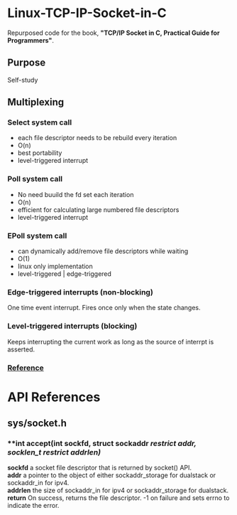 # Linux-TCP-IP-Socket-in-C
Repurposed code for the book, **"TCP/IP Socket in C, Practical Guide for Programmers"**.

## Purpose
Self-study

## Multiplexing
### Select system call
  - each file descriptor needs to be rebuild every iteration
  - O(n)
  - best portability
  - level-triggered interrupt
 
### Poll system call
  - No need buuild the fd set each iteration
  - O(n)
  - efficient for calculating large numbered file descriptors
  - level-triggered interrupt

### EPoll system call
  - can dynamically add/remove file descriptors while waiting
  - O(1)
  - linux only implementation
  - level-triggered | edge-triggered

### Edge-triggered interrupts (non-blocking)
One time event interrupt. Fires once only when the state changes.

### Level-triggered interrupts (blocking)
Keeps interrupting the current work as long as the source of interrpt is asserted.

### [Reference](https://devarea.com/linux-io-multiplexing-select-vs-poll-vs-epoll/)


# API References
## sys/socket.h
### **int accept(int sockfd, struct sockaddr *restrict addr, socklen_t *restrict addrlen)**  
**sockfd** a socket file descriptor that is returned by socket() API.  
**addr** a pointer to the object of either sockaddr_storage for dualstack or sockaddr_in for ipv4.  
**addrlen** the size of sockaddr_in for ipv4 or sockaddr_storage for dualstack.  
**return** On success, returns the file descriptor. -1 on failure and sets errno to indicate the error.  



